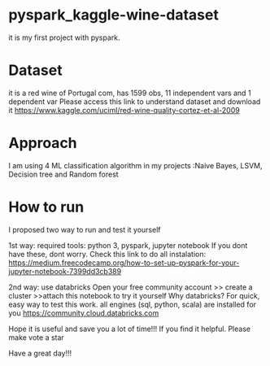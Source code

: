 # pyspark_kaggle-wine-dataset
it is my first project with pyspark.

# Dataset
it is a red wine of Portugal com, has 1599 obs, 11 independent vars and 1 dependent var
Please access this link to understand dataset and download it
https://www.kaggle.com/uciml/red-wine-quality-cortez-et-al-2009

# Approach
I am using 4 ML classification algorithm in my projects :Naive Bayes, LSVM, Decision tree and Random forest

# How to run
I proposed two way to run and test it yourself

1st way: required tools: python 3, pyspark, jupyter notebook
If you dont have these, dont worry. Check this link to do all instalation: 
https://medium.freecodecamp.org/how-to-set-up-pyspark-for-your-jupyter-notebook-7399dd3cb389

2nd way: use databricks
Open your free community account >> create a cluster >>attach this notebook to try it yourself
Why databricks? For quick, easy way to test this work. all engines (sql, python, scala) are installed for you 
https://community.cloud.databricks.com

Hope it is useful and save you a lot of time!!!
If you find it helpful. Please make vote a star 

Have a great day!!!
